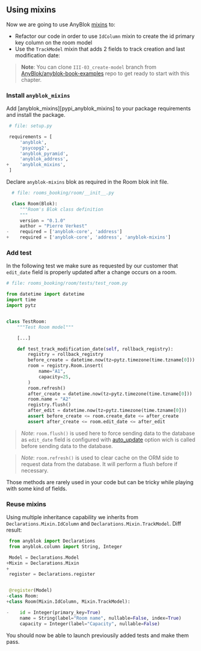 ## Using mixins

Now we are going to use AnyBlok [mixins][wikipedia_mixin] to:
* Refactor our code in order to use ``IdColumn`` mixin to create the id
  primary key column on the room model
* Use the ``TrackModel`` mixin that adds 2 fields to track creation and last
  modification date:

> **Note**: You can clone ``III-03_create-model`` branch from
> [AnyBlok/anyblok-book-examples][gh_abe] repo to get ready to start
> with this chapter.


### Install ``anyblok_mixins``

Add [anyblok_mixins][pypi_anyblok_mixins] to your package requirements and
install the package.

```python
 # file: setup.py

 requirements = [
     'anyblok',
     'psycopg2',
     'anyblok_pyramid',
     'anyblok_address',
+    'anyblok_mixins',
 ]

```

Declare ``anyblok-mixins`` blok as required in the Room blok init file.

```python
  # file: rooms_booking/room/__init__.py

  class Room(Blok):
     """Room's Blok class definition
     """
     version = "0.1.0"
     author = "Pierre Verkest"
-    required = ['anyblok-core', 'address']
+    required = ['anyblok-core', 'address', 'anyblok-mixins']

```

### Add test

In the following test we make sure as requested by our customer that
``edit_date`` field is properly updated after a change occurs on a room.

```python
# file: rooms_booking/room/tests/test_room.py

from datetime import datetime
import time
import pytz


class TestRoom:
    """Test Room model"""

    [...]

    def test_track_modification_date(self, rollback_registry):
        registry = rollback_registry
        before_create = datetime.now(tz=pytz.timezone(time.tzname[0]))
        room = registry.Room.insert(
            name="A1",
            capacity=25,
        )
        room.refresh()
        after_create = datetime.now(tz=pytz.timezone(time.tzname[0]))
        room.name = "A2"
        registry.flush()
        after_edit = datetime.now(tz=pytz.timezone(time.tzname[0]))
        assert before_create <= room.create_date <= after_create
        assert after_create <= room.edit_date <= after_edit
```

> *Note*: ``room.flush()`` is used here to force sending data to the database
> as ``edit_date`` field is configured with [auto_update][ref_doc_auto_update]
> option wich is called before sending data to the database.

> *Note*: ``room.refresh()`` is used to clear cache on the ORM side to
> request data from the database. It will perform a flush before if
> necessary.

Those methods are rarely used in your code but can be tricky while playing with
some kind of fields.

### Reuse mixins

Using multiple inheritance capability we inherits from
``Declarations.Mixin.IdColumn`` and ``Declarations.Mixin.TrackModel``.
Diff result:

```python
 from anyblok import Declarations
 from anyblok.column import String, Integer

 Model = Declarations.Model
+Mixin = Declarations.Mixin
+
 register = Declarations.register


 @register(Model)
-class Room:
+class Room(Mixin.IdColumn, Mixin.TrackModel):

-    id = Integer(primary_key=True)
     name = String(label="Room name", nullable=False, index=True)
     capacity = Integer(label="Capacity", nullable=False)
```

You should now be able to launch previousily added tests and make them pass.


[gh_abe]: https://github.com/AnyBlok/anyblok-book-examples
[wikipedia_mixin]: https://en.wikipedia.org/wiki/Mixin
[ref_doc_auto_update]: http://doc.anyblok.org/en/latest/MEMENTO.html#column<
[pypi_address_blok]: https://pypi.org/project/anyblok_mixins/
